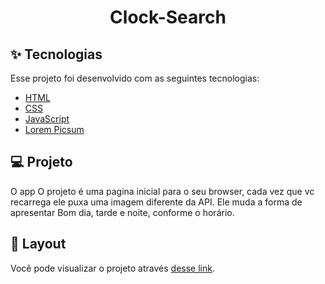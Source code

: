 <h1 align="center"> Clock-Search</h1>


## ✨ Tecnologias

Esse projeto foi desenvolvido com as seguintes tecnologias:

- [HTML](https://developer.mozilla.org/pt-BR/docs/Web/HTML)
- [CSS](https://developer.mozilla.org/pt-BR/docs/Web/CSS)
- [JavaScript](https://developer.mozilla.org/pt-BR/docs/Web/JavaScript)
- [Lorem Picsum](https://picsum.photos/)


## 💻 Projeto

O app O projeto é uma pagina inicial para o seu browser, cada vez que vc recarrega ele puxa uma imagem diferente da API. Ele muda a forma de apresentar Bom dia, tarde e noite, conforme o horário.

## 🔖 Layout

Você pode visualizar o projeto através [desse link](https://clock-search.vercel.app/). 